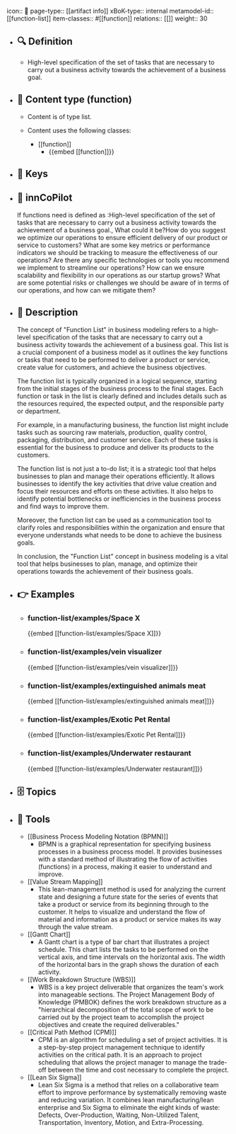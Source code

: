 icon:: 🧿
page-type:: [[artifact info]]
xBoK-type:: internal
metamodel-id:: [[function-list]]
item-classes:: #[[function]]
relations:: [[]]
weight:: 30

- ## 🔍 Definition
  - High-level specification of the set of tasks that are necessary to carry out a business activity towards the achievement of a business goal.
- ## 📰 Content type (function)
  - Content is of type list.
  
  - Content uses the following classes:
    - [[function]]
      - {{embed [[function]]}}
  
- ## 🔑 Keys
  
- ## 🤖 innCoPilot
  If functions need is defined as :High-level specification of the set of tasks that are necessary to carry out a business activity towards the achievement of a business goal., What could it be?How do you suggest we optimize our operations to ensure efficient delivery of our product or service to customers?
  What are some key metrics or performance indicators we should be tracking to measure the effectiveness of our operations?
  Are there any specific technologies or tools you recommend we implement to streamline our operations?
  How can we ensure scalability and flexibility in our operations as our startup grows?
  What are some potential risks or challenges we should be aware of in terms of our operations, and how can we mitigate them?
- ## 📖 Description
  The concept of "Function List" in business modeling refers to a high-level specification of the tasks that are necessary to carry out a business activity towards the achievement of a business goal. This list is a crucial component of a business model as it outlines the key functions or tasks that need to be performed to deliver a product or service, create value for customers, and achieve the business objectives.
  
  The function list is typically organized in a logical sequence, starting from the initial stages of the business process to the final stages. Each function or task in the list is clearly defined and includes details such as the resources required, the expected output, and the responsible party or department.
  
  For example, in a manufacturing business, the function list might include tasks such as sourcing raw materials, production, quality control, packaging, distribution, and customer service. Each of these tasks is essential for the business to produce and deliver its products to the customers.
  
  The function list is not just a to-do list; it is a strategic tool that helps businesses to plan and manage their operations efficiently. It allows businesses to identify the key activities that drive value creation and focus their resources and efforts on these activities. It also helps to identify potential bottlenecks or inefficiencies in the business process and find ways to improve them.
  
  Moreover, the function list can be used as a communication tool to clarify roles and responsibilities within the organization and ensure that everyone understands what needs to be done to achieve the business goals.
  
  In conclusion, the "Function List" concept in business modeling is a vital tool that helps businesses to plan, manage, and optimize their operations towards the achievement of their business goals.
- ## 👉 Examples
  - ### function-list/examples/Space X
    {{embed [[function-list/examples/Space X]]}}
  - ### function-list/examples/vein visualizer
    {{embed [[function-list/examples/vein visualizer]]}}
  - ### function-list/examples/extinguished animals meat
    {{embed [[function-list/examples/extinguished animals meat]]}}
  - ### function-list/examples/Exotic Pet Rental
    {{embed [[function-list/examples/Exotic Pet Rental]]}}
  - ### function-list/examples/Underwater restaurant
    {{embed [[function-list/examples/Underwater restaurant]]}}
  
- ## 🗄️ Topics
  
- ## 🧰 Tools
  - [[Business Process Modeling Notation (BPMN)]]
    - BPMN is a graphical representation for specifying business processes in a business process model. It provides businesses with a standard method of illustrating the flow of activities (functions) in a process, making it easier to understand and improve.
  - [[Value Stream Mapping]]
    - This lean-management method is used for analyzing the current state and designing a future state for the series of events that take a product or service from its beginning through to the customer. It helps to visualize and understand the flow of material and information as a product or service makes its way through the value stream.
  - [[Gantt Chart]]
    - A Gantt chart is a type of bar chart that illustrates a project schedule. This chart lists the tasks to be performed on the vertical axis, and time intervals on the horizontal axis. The width of the horizontal bars in the graph shows the duration of each activity.
  - [[Work Breakdown Structure (WBS)]]
    - WBS is a key project deliverable that organizes the team's work into manageable sections. The Project Management Body of Knowledge (PMBOK) defines the work breakdown structure as a "hierarchical decomposition of the total scope of work to be carried out by the project team to accomplish the project objectives and create the required deliverables."
  - [[Critical Path Method (CPM)]]
    - CPM is an algorithm for scheduling a set of project activities. It is a step-by-step project management technique to identify activities on the critical path. It is an approach to project scheduling that allows the project manager to manage the trade-off between the time and cost necessary to complete the project.
  - [[Lean Six Sigma]]
    - Lean Six Sigma is a method that relies on a collaborative team effort to improve performance by systematically removing waste and reducing variation. It combines lean manufacturing/lean enterprise and Six Sigma to eliminate the eight kinds of waste: Defects, Over-Production, Waiting, Non-Utilized Talent, Transportation, Inventory, Motion, and Extra-Processing.
